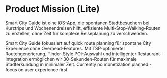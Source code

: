 # Product Mission (Lite)

Smart City Guide ist eine iOS-App, die spontanen Stadtbesuchern bei Kurztrips und Wochenendreisen hilft, effiziente Multi-Stop-Walking-Routen zu erstellen, ohne Zeit für komplexe Reiseplanung zu verschwenden.

Smart City Guide fokussiert auf quick route planning für spontane City Experience ohne Overhead-Features. Mit TSP-optimierter Routengenerierung, Tinder-Style POI-Auswahl und intelligenter Restaurant-Integration ermöglichen wir 30-Sekunden-Routen für maximale Stadterkundung in minimaler Zeit. Currently no monetization planned - focus on user experience first.
